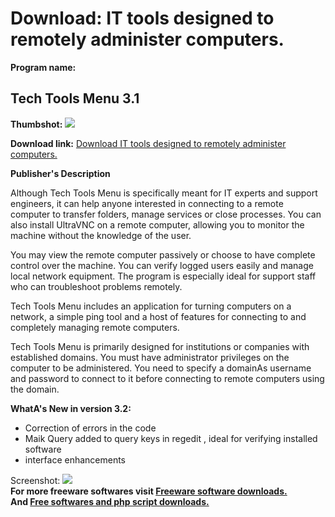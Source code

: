 # Download: IT tools designed to remotely administer computers.

**Program name:**

## Tech Tools Menu 3.1

  
**Thumbshot:** ![](http://www.freewarefiles.com/screenshot/techtoolsmenu_md.jpg)   
  
**Download link:** [Download IT tools designed to remotely administer computers.](http://freesoftwares.boysofts.com/Tech-Tools-Menu_program_99139.html)  
  


**Publisher's Description**  
  


Although Tech Tools Menu is specifically meant for IT experts and support engineers, it can help anyone interested in connecting to a remote computer to transfer folders, manage services or close processes. You can also install UltraVNC on a remote computer, allowing you to monitor the machine without the knowledge of the user. 

You may view the remote computer passively or choose to have complete control over the machine. You can verify logged users easily and manage local network equipment. The program is especially ideal for support staff who can troubleshoot problems remotely.

Tech Tools Menu includes an application for turning computers on a network, a simple ping tool and a host of features for connecting to and completely managing remote computers.

Tech Tools Menu is primarily designed for institutions or companies with established domains. You must have administrator privileges on the computer to be administered. You need to specify a domainAs username and password to connect to it before connecting to remote computers using the domain. 

**WhatA's New in version 3.2:**

  * Correction of errors in the code 
  * Maik Query added to query keys in regedit , ideal for verifying installed software 
  * interface enhancements 

  
  
Screenshot: ![](http://www.freewarefiles.com/screenshot/techtoolsmenu.jpg)   
**For more freeware softwares visit [Freeware software downloads.](http://freesoftwares.boysofts.com/)**   
**And [Free softwares and php script downloads.](http://www.boysofts.com/)**
